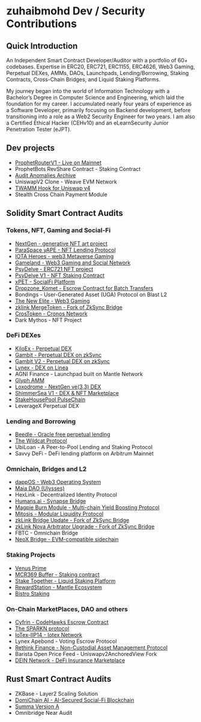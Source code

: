 # zuhaibmohd Dev / Security Contributions

## Quick Introduction

An Independent Smart Contract Developer/Auditor with a portfolio of 60+ codebases. Expertise in ERC20, ERC721, ERC1155, ERC4626, Web3 Gaming, Perpetual DEXes, AMMs, DAOs, Launchpads, Lending/Borrowing, Staking Contracts, Cross-Chain Bridges, and Liquid Staking Platforms.

My journey began into the world of Information Technology with a Bachelor’s Degree in Computer Science and Engineering, which laid the foundation for my career. I accumulated nearly four years of experience as a Software Developer, primarily focusing on Backend development, before transitioning into a role as a Web2 Security Engineer for two years. I am also a Certified Ethical Hacker (CEHv10) and an eLearnSecurity Junior Penetration Tester (eJPT).

## Dev projects

- [ProphetRouterV1 - Live on Mainnet](https://etherscan.io/address/0x6a153cdf5cc58f47c17d6a6b0187c25c86d1acfd)
- ProphetBots RevShare Contract - Staking Contract
- [Audit Anomalies Archive](https://github.com/zzzuhaibmohd/AuditAnomaliesArchive)
- UniswapV2 Clone - Weave EVM Network
- [TWAMM Hook for Uniswap v4](https://github.com/leeftk/hooks-fwb)
- Stealth Cross Chain Payment Module

## Solidity Smart Contract Audits

### Tokens, NFT, Gaming and Social-Fi
- [NextGen - generative NFT art project](https://code4rena.com/reports/2023-10-nextgen)
- [ParaSpace yAPE - NFT Lending Protocol](https://github.com/Secure3Audit/Secure3Academy/blob/main/audit_reports/ParaSpaceYAPE/ParaSpaceYAPE_final_Secure3_Audit_Report.pdf)
- [IOTA Heroes - web3 Metaverse Gaming](https://www.auditone.io/audit-report/iotaheroes)
- [Gameland - Web3 Gaming and Social Network](https://github.com/Secure3Audit/Secure3Academy/blob/main/audit_reports/Gameland/Gameland_final_Secure3_Audit_Report.pdf)
- [PsyDelve - ERC721 NFT project](https://github.com/zzzuhaibmohd/audits/blob/main/audit%20reports/Psydelve_NFT_Audit_Report.pdf)
- [PsyDelve V1 - NFT Staking Contract](https://github.com/zzzuhaibmohd/audits/blob/main/audit%20reports/Psydelve_StakingV1_Audit_Report.pdf)
- [xPET - SocialFi Platform](https://github.com/Secure3Audit/Secure3Academy/blob/main/audit_reports/xPET/xPET_final_Secure3_Audit_Report.pdf)
- [Dropzone_Komet - Escrow Contract for Batch Transfers](https://github.com/UNSNARL/audit-reports/blob/main/Dropzone_Komet_Security_Assessment.pdf)
- Bondings - User-Generated Asset (UGA) Protocol on Blast L2
- [The New Elite - Web3 Gaming](https://www.auditone.io/audit-report/the-new-elite)
- [zklink MergeToken - Fork of ZkSync Bridge](https://github.com/Secure3Audit/Secure3Academy/blob/main/audit_reports/zkLinkNova/zkLink%20Nova%20Bridge%20Update_Secure3_Audit_Report.pdf)
- [CrosToken - Cronos Network](https://www.auditone.io/audit-report/cros-audit)
- Dark Mythos - NFT Project

### DeFi DEXes
- [KiloEx - Perpetual DEX](https://github.com/Secure3Audit/Secure3Academy/blob/main/audit_reports/KiloEx/KiloEx_final_Secure3_Audit_Report.pdf)
- [Gambit - Perpetual DEX on zkSync](https://github.com/Secure3Audit/Secure3Academy/blob/main/audit_reports/Gambit/Gambit_final_Secure3_Audit_Report.pdf)
- [Gambit V2 - Perpetual DEX on zkSync](https://github.com/Secure3Audit/Secure3Academy/blob/main/audit_reports/Gambit/Gambit_final_Secure3_Audit_Report.pdf)
- [Lynex - DEX on Linea](https://github.com/Secure3Audit/Secure3Academy/blob/main/audit_reports/Lynex/Lynex_final_Secure3_Audit_Report.pdf)
- AGNI Finance - Launchpad built on Mantle Network
- [Glyph AMM](https://github.com/Secure3Audit/Secure3Academy/blob/main/audit_reports/GlyphExchange/Glyph_Exchange_Secure3_Audit_Report.pdf)
- [Loxodrome - NextGen ve(3,3) DEX](https://github.com/Secure3Audit/Secure3Academy/blob/main/audit_reports/Loxodrome/Loxodrome_Secure3_Audit_Report.pdf)
- [ShimmerSea V1 - DEX & NFT Marketplace](https://www.auditone.io/audit-report/shimmersea-2)
- [StakeHousePool PulseChain](https://github.com/zzzuhaibmohd/audits/blob/main/audit%20reports/StakeHousePool-audit-report.pdf)
- LeverageX Perpetual DEX

### Lending and Borrowing
- [Beedle - Oracle free perpetual lending](https://www.codehawks.com/report/clkbo1fa20009jr08nyyf9wbx)
- [The Wildcat Protocol](https://code4rena.com/reports/2023-10-wildcat)
- UbiLoan - A Peer-to-Pool Lending and Staking Protocol
- Savvy DeFi - DeFi lending platform on Arbitrum Mainnet
  
### Omnichain, Bridges and L2 
- [dappOS - Web3 Operating System](https://github.com/Secure3Audit/Secure3Academy/blob/main/audit_reports/dappOS/DapposP2_final_Secure3_Audit_Report.pdf)
- [Maia DAO (Ulysses)](https://code4rena.com/reports/2023-09-maia)
- HexLink - Decentralized Identity Protocol
- [Humans.ai - Synapse Bridge](https://github.com/humansdotai/audit-reports/blob/main/AuditOne_SynapseBridge_audit_report.pdf)
- [Magpie Burn Module - Multi-chain Yield Boosting Protocol](https://github.com/Secure3Audit/Secure3Academy/blob/main/audit_reports/MagpieBurn/MagpieBurn_final_Secure3_Audit_Report.pdf)
- [Mitosis - Modular Liquidity Protocol](https://github.com/Secure3Audit/Secure3Academy/blob/main/audit_reports/Mitosis/Mitosis_Secure3_Audit_Report.pdf)
- [zkLink Bridge Update - Fork of ZkSync Bridge](https://github.com/Secure3Audit/Secure3Academy/blob/main/audit_reports/zkLinkNova/zkLink%20Nova%20Bridge%20Update_Secure3_Audit_Report.pdf)
- [zkLink Nova Arbitrator Upgrade - Fork of ZkSync Bridge](https://github.com/Secure3Audit/Secure3Academy/blob/main/audit_reports/zkLinkNovaArbitrator/zkLink%20Nova%20Arbitrator%20Upgrade_Secure3_Audit_Report.pdf)
- FBTC - Omnichain Bridge
- [NeoX Bridge - EVM-compatible sidechain](https://github.com/Secure3Audit/Secure3Academy/blob/main/audit_reports/NeoX_Bridge_Contract/NeoX_Bridge_Contract_Secure3_Audit_Report.pdf) 

### Staking Projects
- [Venus Prime](https://code4rena.com/reports/2023-09-venus)
- [MCR369 Buffer - Staking contract](https://github.com/zzzuhaibmohd/audits/blob/main/audit%20reports/MCR369_Buffet_Audit_Report.pdf)
- [Stake Together - Liquid Staking Platform](https://github.com/sensesecurity/reporter/blob/main/output/StakeTogether_20231130160542.md) 
- [RewardStation - Mantle Ecosystem](https://github.com/Secure3Audit/Secure3Academy/blob/main/audit_reports/RewardStation/RewardStation_Secure3_Audit_Report.pdf)
- [Bistro Staking](https://github.com/zzzuhaibmohd/audits/blob/main/audit%20reports/audit-bistro.pdf)
  
### On-Chain MarketPlaces, DAO and others
- [Cyfrin - CodeHawks Escrow Contract](https://www.codehawks.com/report/cljyfxlc40003jq082s0wemya)
- [The SPARKN protocol](https://www.codehawks.com/report/cllcnja1h0001lc08z7w0orxx)
- [IoTex-IIP14 - Iotex Network](https://github.com/Secure3Audit/Secure3Academy/blob/main/audit_reports/IoTex-IIP14/IoTex_final_Secure3_Audit_Report.pdf)
- Lynex Apebond - Voting Escrow Protocol
- [Rethink Finance - Non-Custodial Asset Management Protocol](https://www.auditone.io/audit-report/rethink-finance)
- Barista Open Price Feed - Uniswapv2AnchoredView Fork
- [DEIN Network - DeFi Insurance Marketplace](https://github.com/leeftk/audit-reports/blob/main/private%20audits/Dein-audit-report-%202.pdf)

## Rust Smart Contract Audits
- ZKBase - Layer2 Scaling Solution
- [DomiChain AI - AI-Secured Social-Fi Blockchain](https://github.com/Secure3Audit/Secure3Academy/blob/main/audit_reports/DomiChain_AI/DomiChain_AI_Secure3_Audit_Report.pdf)
- [Summa Version A](https://github.com/zBlock-2/audit-report/blob/main/versionA.md)
- Omnibridge Near Audit
